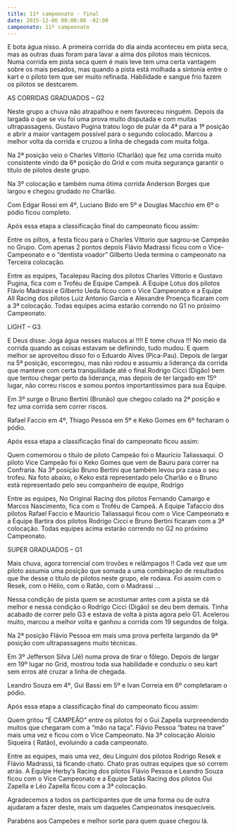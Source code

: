 ```yaml
---
title: 11º campeonato - final
date: 2015-12-06 00:00:00 -02:00
campeonato: 11º campeonato
---
```


E bota água nisso. A primeira corrida do dia ainda aconteceu em pista seca, mas as outras duas foram para lavar a alma dos pilotos mais técnicos. Numa corrida em pista seca quem é mais leve tem uma certa vantagem sobre os mais pesados, mas quando a pista está molhada a sintonia entre o kart e o piloto tem que ser muito refinada. Habilidade e sangue frio fazem os pilotos se destcarem.

AS CORRIDAS
GRADUADOS – G2

Neste grupo a chuva não atrapalhou e nem favoreceu ninguém. Depois da largada o que se viu foi uma prova muito disputada e com muitas ultrapassagens. Gustavo Pugina tratou logo de pular da 4ª para a 1ª posição e abrir a maior vantagem possível para o segundo colocado. Marcou a melhor volta da corrida e cruzou a linha de chegada com muita folga.

Na 2ª posição veio o Charles Vittorio (Charlão) que fez uma corrida muito consistente vindo da 6ª posição do Grid e com muita segurança garantir o título de pilotos deste grupo.

Na 3º colocação e também numa ótima corrida Anderson Borges que largou e chegou grudado no Charlão.

Com Edgar Rossi em 4º, Luciano Bido em 5º e Douglas Macchio em 6º o pódio ficou completo.

 



 

Após essa etapa a classificação final do campeonato ficou assim:



Entre os piltos, a festa ficou para o Charles Vittorio que sagrou-se Campeão no Grupo. Com apenas 2 pontos depois Flávio Madrassi ficou com o Vice-Campeonato e o “dentista voador” Gilberto Ueda termina o campeonato na Terceira colocação.



Entre as equipes, Tacalepau Racing dos pilotos Charles Vittorio e Gustavo Pugina, fica com o Troféu de Equipe Campeã. A Equipe Lotus dos pilotos Flávio Madrassi e Gilberto Ueda ficou com o Vice Campeonato e a Equipe All Racing dos pilotos Luiz Antonio Garcia e Alexandre Proença ficaram com a 3ª colocação. Todas equipes acima estarão correndo no G1 no próximo Campeonato.



 

 LIGHT – G3

E Deus disse: Joga água nesses malucos ai !!!! E tome chuva !!! No meio da corrida quando as coisas estavam se definindo, tudo mudou. E quem melhor se aproveitou disso foi o Eduardo Alves (Pica-Pau). Depois de largar na 5ª posição, escorregou, mas não rodou e assumiu a liderança da corrida que manteve com certa tranquilidade até o final.Rodrigo Cicci (Digão) bem que tentou chegar perto da liderança, mas depois de ter largado em 15º lugar, não correu riscos e somou pontos importantíssimos para sua Equipe.

Em 3º surge o Bruno Bertini (Brunão) que chegou colado na 2ª posição e fez uma corrida sem correr riscos.

Rafael Faccio em 4º, Thiago Pessoa em 5º e Keko Gomes em 6º fecharam o pódio.



Após essa etapa a classificação final do campeonato ficou assim:

Quem comemorou o título de piloto Campeão foi o Mauricio Taliassaqui. O piloto Vice Campeão foi o Keko Gomes que vem de Bauru para correr na Confraria. Na 3ª posição Bruno Bertini que também levou pra casa o seu trofeu. Na foto abaixo, o Keko está representado pelo Charlão e o Bruno está representado pelo seu companheiro de equipe, Rodrigo



Entre as equipes, No Original Racing dos pilotos Fernando Camargo e Marcos Nascimento, fica com o Troféu de Campeã. A Equipe Tafaccio dos pilotos Rafael Faccio  e Mauricio Taliassaqui ficou com o Vice Campeonato e a Equipe Bartira dos pilotos Rodrigo Cicci e Bruno Bertini ficaram com a 3ª colocação. Todas equipes acima estarão correndo no G2 no próximo Campeonato.



 

SUPER GRADUADOS – G1

Mais chuva, agora torrencial com trovões e relâmpagos !! Cada vez que um piloto assumia uma posição que somada a uma combinação de resultados que lhe desse o título de pilotos neste grupo, ele rodava. Foi assim com o Resek, com o Hélio, com o Ratão, com o Madrassi …

Nessa condição de pista quem se acostumar antes com a pista se dá melhor e nessa condição o Rodrigo Cicci (Digão) se deu bem demais. Tinha acabado de correr pelo G3 e estava de volta à pista agora pelo G1. Acelerou muito, marcou a melhor volta e ganhou a corrida com 19 segundos de folga.

Na 2ª posição Flávio Pessoa em mais uma prova perfeita largando da 9ª posição com ultrapassagens muito técnicas.

Em 3º Jefferson Silva (Jé) numa prova de tirar o fôlego. Depois de largar em 19º lugar no Grid, mostrou toda sua habilidade e conduziu o seu kart sem erros até cruzar a linha de chegada.

Leandro Souza em 4º, Gui Bassi em 5º e Ivan Correia em 6º completaram o pódio.



Após essa etapa a classificação final do campeonato ficou assim:



Quem gritou “É CAMPEÃO” entre os pilotos foi o Gui Zapella surpreendendo muitos que chegaram com a “mão na taça”. Flávio Pessoa “bateu na trave” mais uma vez e ficou com o Vice Campeonato. Na 3ª colocação Aloisio Siqueira ( Ratão), evoluindo a cada campeonato.



Entre as equipes, mais uma vez, deu Linguini dos pilotos Rodrigo Resek e Flávio Madrassi, tá ficando chato. Chato pras outras equipes que só correm atrás. A Equipe Herby’s Racing dos pilotos Flávio Pessoa e Leandro Souza ficou com o Vice Campeonato e a Equipe Satãs Racing dos pilotos Gui Zapella e Léo Zapella ficou com a 3ª colocação.



Agradecemos a todos os participantes que de uma forma ou de outra ajudaram a fazer deste, mais um daqueles Campeonatos inesquecíveis.

Parabéns aos Campeões e melhor sorte para quem quase chegou lá.